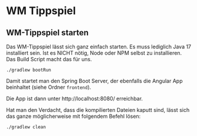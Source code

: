 # WM Tippspiel

## WM-Tippspiel starten

Das WM-Tippspiel lässt sich ganz einfach starten. Es muss lediglich Java 17 installiert sein. Ist es NICHT nötig, Node oder NPM selbst zu installieren. Das Build Script macht das für uns.

```shell
./gradlew bootRun
```

Damit startet man den Spring Boot Server, der ebenfalls die Angular App beinhaltet (siehe Ordner `frontend`).

Die App ist dann unter http://localhost:8080/ erreichbar.

Hat man den Verdacht, dass die kompilierten Dateien kaputt sind, lässt sich das ganze möglicherweise mit folgendem Befehl lösen:

```shell
./gradlew clean
```
